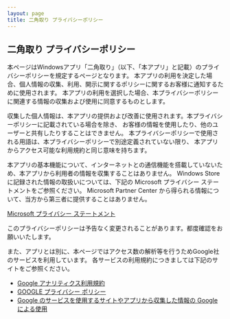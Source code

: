 ```yaml
---
layout: page
title: 二角取り プライバシーポリシー
---
```


## 二角取り プライバシーポリシー
本ページはWindowsアプリ「二角取り」（以下、「本アプリ」と記載）のプライバシーポリシーを規定するページとなります。
本アプリの利用を決定した場合、個人情報の収集、利用、開示に関するポリシーに関するお客様に通知するために使用されます。
本アプリの利用を選択した場合、本プライバシーポリシーに関連する情報の収集および使用に同意するものとします。

収集した個人情報は、本アプリの提供および改善に使用されます。本プライバシーポリシーに記載されている場合を除き、
お客様の情報を使用したり、他のユーザーと共有したりすることはできません。
本プライバシーポリシーで使用される用語は、本プライバシーポリシーで別途定義されていない限り、
本アプリからアクセス可能な利用規約と同じ意味を持ちます。

本アプリの基本機能について、インターネットとの通信機能を搭載していないため、本アプリから利用者の情報を収集することはありません。
Windows Storeに記録された情報の取扱いについては、下記の Microsoft プライバシー ステートメントをご参照ください。
Microsoft Partner Center から得られる情報について、当方から第三者に提供することはありません。

[Microsoft プライバシー ステートメント](https://privacy.microsoft.com/ja-jp/privacystatement)

このプライバシーポリシーは予告なく変更されることがあります。都度確認をお願いいたします。

また、アプリとは別に、本ページではアクセス数の解析等を行うためGoogle社のサービスを利用しています。
各サービスの利用規約につきましては下記のサイトをご参照ください。

- [Google アナリティクス利用規約](https://marketingplatform.google.com/about/analytics/terms/jp/)
- [GOOGLE プライバシー ポリシー](https://policies.google.com/privacy?hl=ja)
- [Google のサービスを使用するサイトやアプリから収集した情報の Google による使用](https://policies.google.com/technologies/partner-sites?hl=ja)
